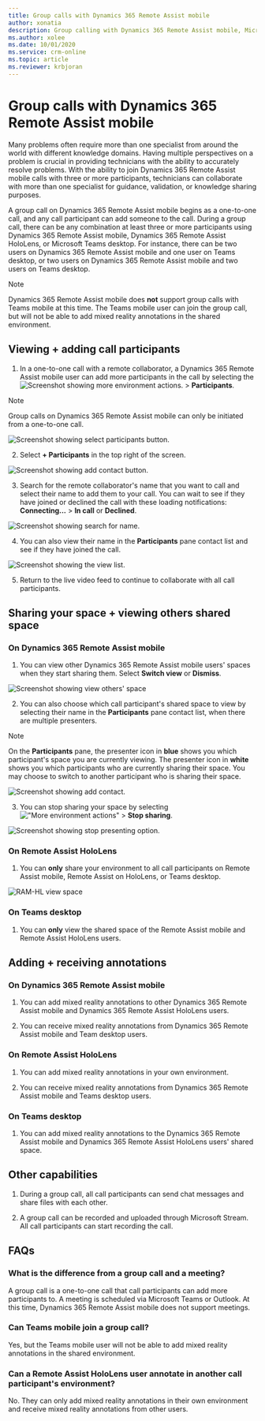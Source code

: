 ```yaml
---
title: Group calls with Dynamics 365 Remote Assist mobile
author: xonatia
description: Group calling with Dynamics 365 Remote Assist mobile, Microsoft Teams desktop, and Dynamics 365 Remote Assist on HoloLens users 
ms.author: xolee
ms.date: 10/01/2020
ms.service: crm-online
ms.topic: article
ms.reviewer: krbjoran
---
```


# Group calls with Dynamics 365 Remote Assist mobile

Many problems often require more than one specialist from around the world with different knowledge domains. Having multiple perspectives on a problem is crucial in providing technicians with the ability to accurately resolve problems. With the ability to join Dynamics 365 Remote Assist mobile calls with three or more participants, technicians can collaborate with more than one specialist for guidance, validation, or knowledge sharing purposes.

A group call on Dynamics 365 Remote Assist mobile begins as a one-to-one call, and any call participant can add someone to the call. During a group call, there can be any combination at least three or more participants using Dynamics 365 Remote Assist mobile, Dynamics 365 Remote Assist HoloLens, or Microsoft Teams desktop. For instance, there can be two users on Dynamics 365 Remote Assist mobile and one user on Teams desktop, or two users on Dynamics 365 Remote Assist mobile and two users on Teams desktop.

> [!NOTE]
> Dynamics 365 Remote Assist mobile does **not** support group calls with Teams mobile at this time. The Teams mobile user can join the group call, but will not be able to add mixed reality annotations in the shared environment.

## Viewing + adding call participants

1. In a one-to-one call with a remote collaborator, a Dynamics 365 Remote Assist mobile user can add more participants in the call by selecting the ![Screenshot showing more environment actions.](media/ellipsis.png "More environment actions") > **Participants**.

> [!NOTE]
> Group calls on Dynamics 365 Remote Assist mobile can only be initiated from a one-to-one call.

![Screenshot showing select participants button.](./media/call-ellipses-participants.png "Select Participants Button")

2. Select **+ Participants** in the top right of the screen.

![Screenshot showing add contact button.](./media/add-participants-button.png "Add Contact")

3. Search for the remote collaborator's name that you want to call and select their name to add them to your call. You can wait to see if they have joined or declined the call with these loading notifications: **Connecting...** > **In call** or **Declined**.

![Screenshot showing search for name.](./media/add-contact-gc.png "Search for Contact")

4. You can also view their name in the **Participants** pane contact list and see if they have joined the call.

![Screenshot showing the view list.](./media/all-participants-list.png "View Contact List")

5. Return to the live video feed to continue to collaborate with all call participants.

## Sharing your space + viewing others shared space

### On Dynamics 365 Remote Assist mobile

1. You can view other Dynamics 365 Remote Assist mobile users' spaces when they start sharing them. Select **Switch view** or **Dismiss**.

![Screenshot showing view others' space](./media/notif-started-sharing.png "View others' space")

2. You can also choose which call participant's shared space to view by selecting their name in the **Participants** pane contact list, when there are multiple presenters.

> [!NOTE] 
> On the **Participants** pane, the presenter icon in **blue** shows you which participant's space you are currently viewing. The presenter icon in **white** shows you which participants who are currently sharing their space. You may choose to switch to another participant who is sharing their space.  

![Screenshot showing add contact.](./media/all-participants-list.png "Add Contact")

3. You can stop sharing your space by selecting !["More environment actions"](media/ellipsis.png "More environment actions") > **Stop sharing**.

![Screenshot showing stop presenting option.](./media/stop-presenting-button.png)

### On Remote Assist HoloLens

1. You can **only** share your environment to all call participants on Remote Assist mobile, Remote Assist on HoloLens, or Teams desktop.

![RAM-HL view space](./media/ram-hls.png "Remote Assist mobile-HoloLens share space")

### On Teams desktop

1. You can **only** view the shared space of the Remote Assist mobile and Remote Assist HoloLens users. 

## Adding + receiving annotations

### On Dynamics 365 Remote Assist mobile

1. You can add mixed reality annotations to other Dynamics 365 Remote Assist mobile and Dynamics 365 Remote Assist HoloLens users. 

2. You can receive mixed reality annotations from Dynamics 365 Remote Assist mobile and Team desktop users. 

### On Remote Assist HoloLens 

1. You can add mixed reality annotations in your own environment. 

2. You can receive mixed reality annotations from Dynamics 365 Remote Assist mobile and Teams desktop users. 

### On Teams desktop

1. You can add mixed reality annotations to the Dynamics 365 Remote Assist mobile and Dynamics 365 Remote Assist HoloLens users' shared space. 

## Other capabilities

1. During a group call, all call participants can send chat messages and share files with each other. 

2. A group call can be recorded and uploaded through Microsoft Stream. All call participants can start recording the call. 

## FAQs

### What is the difference from a group call and a meeting?
A group call is a one-to-one call that call participants can add more participants to. A meeting is scheduled via Microsoft Teams or Outlook. At this time, Dynamics 365 Remote Assist mobile does not support meetings.

### Can Teams mobile join a group call?
Yes, but the Teams mobile user will not be able to add mixed reality annotations in the shared environment. 

### Can a Remote Assist HoloLens user annotate in another call participant's environment?
No. They can only add mixed reality annotations in their own environment and receive mixed reality annotations from other users.
